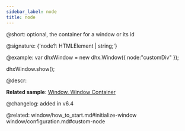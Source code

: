 ```yaml
---
sidebar_label: node
title: node
---          
```


@short: optional, the container for a window or its id

@signature: {'node?: HTMLElement | string;'}

@example:
var dhxWindow = new dhx.Window({
    node:"customDiv"
});
 
dhxWindow.show();



@descr: 

**Related sample**: [Window. Window Container](https://snippet.dhtmlx.com/2rrclo09)

@changelog: added in v6.4

@related: 
window/how_to_start.md#initialize-window
window/configuration.md#custom-node
